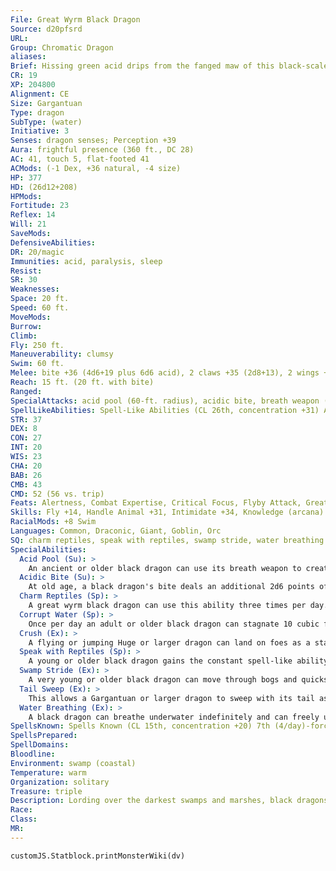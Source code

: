 ```yaml
---
File: Great Wyrm Black Dragon
Source: d20pfsrd
URL: 
Group: Chromatic Dragon
aliases: 
Brief: Hissing green acid drips from the fanged maw of this black-scaled, horned dragon.
CR: 19
XP: 204800
Alignment: CE
Size: Gargantuan
Type: dragon
SubType: (water)
Initiative: 3
Senses: dragon senses; Perception +39
Aura: frightful presence (360 ft., DC 28)
AC: 41, touch 5, flat-footed 41
ACMods: (-1 Dex, +36 natural, -4 size)
HP: 377
HD: (26d12+208)
HPMods: 
Fortitude: 23
Reflex: 14
Will: 21
SaveMods: 
DefensiveAbilities: 
DR: 20/magic
Immunities: acid, paralysis, sleep
Resist: 
SR: 30
Weaknesses: 
Space: 20 ft.
Speed: 60 ft.
MoveMods: 
Burrow: 
Climb: 
Fly: 250 ft.
Maneuverability: clumsy
Swim: 60 ft.
Melee: bite +36 (4d6+19 plus 6d6 acid), 2 claws +35 (2d8+13), 2 wings +33 (2d6+6), tail slap +33 (2d8+19)
Reach: 15 ft. (20 ft. with bite)
Ranged: 
SpecialAttacks: acid pool (60-ft. radius), acidic bite, breath weapon (120-ft. line, DC 31, 24d6 acid), corrupt water, crush (Medium creatures, DC 31, 4d6+19), tail sweep (Small creatures, 2d6+19, DC 31)
SpellLikeAbilities: Spell-Like Abilities (CL 26th, concentration +31) At will-darkness (120-ft. radius), insect plague, plant growth
STR: 37
DEX: 8
CON: 27
INT: 20
WIS: 23
CHA: 20
BAB: 26
CMB: 43
CMD: 52 (56 vs. trip)
Feats: Alertness, Combat Expertise, Critical Focus, Flyby Attack, Greater Vital Strike, Improved Initiative, Improved Natural Attack (Bite), Improved Vital Strike, Multiattack, Power Attack, Skill Focus (Stealth), Vital Strike, Weapon Focus (bite)
Skills: Fly +14, Handle Animal +31, Intimidate +34, Knowledge (arcana) +34, Knowledge (history) +34, Knowledge (geography) +34, Perception +39, Spellcraft +34, Stealth +22, Survival +35, Swim +50
RacialMods: +8 Swim
Languages: Common, Draconic, Giant, Goblin, Orc
SQ: charm reptiles, speak with reptiles, swamp stride, water breathing
SpecialAbilities:
  Acid Pool (Su): >
    An ancient or older black dragon can use its breath weapon to create an acid pool as a standard action. This acid pool has a radius of 60 feet. When an acid pool is created, anyone inside its area takes 24d6 points of acid damage (Reflex half). Any creature that starts its turn touching this pool takes damage, but can make a Reflex save for half. Each round, the total damage dice of the pool is halved (10d6 round 2, 5d6 round 3, 2d6 round 4, 1d6 round 5) until the result would be less than 1d6. The acid pool floats on water, and deals damage to anything on the surface.
  Acidic Bite (Su): >
    At old age, a black dragon's bite deals an additional 2d6 points of acid damage. An ancient dragon's damage increases to 4d6, and a great wrym's to 6d6.
  Charm Reptiles (Sp): >
    A great wyrm black dragon can use this ability three times per day. It works as a mass charm monster spell that affects only reptilian animals. This ability is the equivalent of an 8th-level spell.
  Corrupt Water (Sp): >
    Once per day an adult or older black dragon can stagnate 10 cubic feet of still water, making it foul and unable to support water-breathing life. The ability spoils liquids containing water. Liquid-based magic items (such as potions) and items in a creature's possession must succeed on a Will save (DC equal to the dragon's frightful presence) or become ruined. This ability is the equivalent of a 1st-level spell. Its range is equal to that of the dragon's frightful presence.
  Crush (Ex): >
    A flying or jumping Huge or larger dragon can land on foes as a standard action, using its whole body to crush them. Crush attacks are effective only against opponents three or more size categories smaller than the dragon. A crush attack affects as many creatures as fit in the dragon's space. Creatures in the affected area must succeed on a Reflex save (DC equal to that of the dragon's breath weapon) or be pinned, automatically taking bludgeoning damage during the next round unless the dragon moves off them. If the dragon chooses to maintain the pin, it must succeed at a combat maneuver check as normal. Pinned foes take damage from the crush each round if they don't escape. A crush attack deals the indicated damage plus 1-1/2 times the dragon's Strength bonus.
  Speak with Reptiles (Sp): >
    A young or older black dragon gains the constant spell-like ability to speak with reptiles. This functions as speak with animals, but only with reptilian animals.
  Swamp Stride (Ex): >
    A very young or older black dragon can move through bogs and quicksand without penalty at its normal speed.
  Tail Sweep (Ex): >
    This allows a Gargantuan or larger dragon to sweep with its tail as a standard action. The sweep affects a half-circle with a radius of 30 feet (or 40 feet for a Colossal dragon), extending from an intersection on the edge of the dragon's space in any direction. Creatures within the swept area are affected if they are four or more size categories smaller than the dragon. A tail sweep automatically deals the indicated damage plus 1-1/2 times the dragon's Strength bonus (round down). Affected creatures can attempt Reflex saves to take half damage (DC equal to that of the dragon's breath weapon).
  Water Breathing (Ex): >
    A black dragon can breathe underwater indefinitely and can freely use its breath weapon, spells, and other abilities while submerged.
SpellsKnown: Spells Known (CL 15th, concentration +20) 7th (4/day)-force cage, power word blind 6th (6/day)-acid fog, contingency, disintegrate 5th (7/day)-cone of cold (DC 19), dominate person, wall of force, waves of fatigue 4th (7/day)-arcane eye, black tentacles, dimension door, enervation 3rd (7/day)-dispel magic, heroism, hold person (DC 17), slow (DC 17) 2nd (7/day)-blur, glitterdust (DC 16), invisibility, summon swarm, whispering wind 1st (8/day)-alarm, mage armor, magic missile, obscuring mist, true strike 0 (at will)-dancing lights, detect magic, light, mage hand, mending, message, prestidigitation, read magic, resistance
SpellsPrepared: 
SpellDomains: 
Bloodline: 
Environment: swamp (coastal)
Temperature: warm
Organization: solitary
Treasure: triple
Description: Lording over the darkest swamps and marshes, black dragons are the undisputed masters of their domain, ruling through cruelty and intimidation. Those who dwell within a black dragon's reach live in fear. Black dragons tend to make their lairs in remote parts of the swamp, preferably in caves at the bottom of dark and fetid pools. Inside, they pile up their filthy treasure and sleep amid the roots and muck. Black dragons prefer their food a bit rotten and will often allow a meal to sit in a pool for days before consuming it. Black dragons prefer treasures that do not rot or decay, making their hoard, full of coins, gemstones, jewelry, and other objects made from stone or metal.
Race: 
Class: 
MR: 
---
```

```dataviewjs
customJS.Statblock.printMonsterWiki(dv)
```
